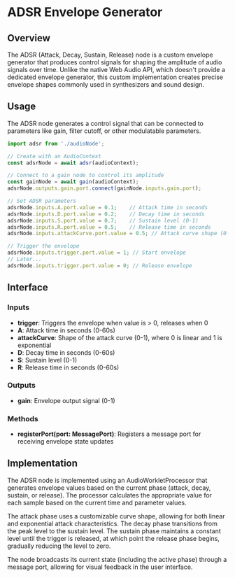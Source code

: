 # ADSR Envelope Generator

## Overview

The ADSR (Attack, Decay, Sustain, Release) node is a custom envelope generator that produces control signals for shaping the amplitude of audio signals over time. Unlike the native Web Audio API, which doesn't provide a dedicated envelope generator, this custom implementation creates precise envelope shapes commonly used in synthesizers and sound design.

## Usage

The ADSR node generates a control signal that can be connected to parameters like gain, filter cutoff, or other modulatable parameters.

```typescript
import adsr from './audioNode';

// Create with an AudioContext
const adsrNode = await adsr(audioContext);

// Connect to a gain node to control its amplitude
const gainNode = await gain(audioContext);
adsrNode.outputs.gain.port.connect(gainNode.inputs.gain.port);

// Set ADSR parameters
adsrNode.inputs.A.port.value = 0.1;    // Attack time in seconds
adsrNode.inputs.D.port.value = 0.2;    // Decay time in seconds
adsrNode.inputs.S.port.value = 0.7;    // Sustain level (0-1)
adsrNode.inputs.R.port.value = 0.5;    // Release time in seconds
adsrNode.inputs.attackCurve.port.value = 0.5; // Attack curve shape (0-1)

// Trigger the envelope
adsrNode.inputs.trigger.port.value = 1; // Start envelope
// Later...
adsrNode.inputs.trigger.port.value = 0; // Release envelope
```

## Interface

### Inputs

- **trigger**: Triggers the envelope when value is > 0, releases when 0
- **A**: Attack time in seconds (0-60s)
- **attackCurve**: Shape of the attack curve (0-1), where 0 is linear and 1 is exponential
- **D**: Decay time in seconds (0-60s)
- **S**: Sustain level (0-1)
- **R**: Release time in seconds (0-60s)

### Outputs

- **gain**: Envelope output signal (0-1)

### Methods

- **registerPort(port: MessagePort)**: Registers a message port for receiving envelope state updates

## Implementation

The ADSR node is implemented using an AudioWorkletProcessor that generates envelope values based on the current phase (attack, decay, sustain, or release). The processor calculates the appropriate value for each sample based on the current time and parameter values.

The attack phase uses a customizable curve shape, allowing for both linear and exponential attack characteristics. The decay phase transitions from the peak level to the sustain level. The sustain phase maintains a constant level until the trigger is released, at which point the release phase begins, gradually reducing the level to zero.

The node broadcasts its current state (including the active phase) through a message port, allowing for visual feedback in the user interface.